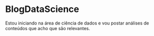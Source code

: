 # BlogDataScience
Estou iniciando na área de ciência de dados e vou postar análises de conteúdos que acho que são relevantes.
